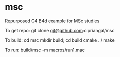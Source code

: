 # msc
Repurposed G4 B4d example for MSc studies

To get repo: git clone git@github.com:cipriangal/msc

To build:
  cd msc
  mkdir build; cd build
  cmake ../
  make
  
To run:
  build/msc -m macros/run1.mac
